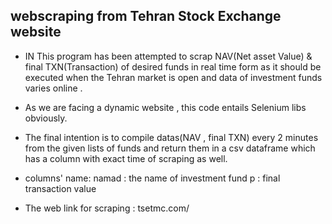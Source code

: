 ## webscraping from Tehran Stock Exchange website

* IN This program has been attempted to scrap NAV(Net asset Value) & final TXN(Transaction) of desired funds in real time form as it should be executed when 
the Tehran market is open and data of investment funds varies online .
* As we are facing a dynamic website , this code entails Selenium libs obviously.
* The final intention is to compile datas(NAV , final TXN) every 2 minutes from the given lists of funds and return them in a csv dataframe which has a column with exact time of scraping as well.
* columns' name:
namad : the name of investment fund
p     : final transaction value

* The web link for scraping : tsetmc.com/